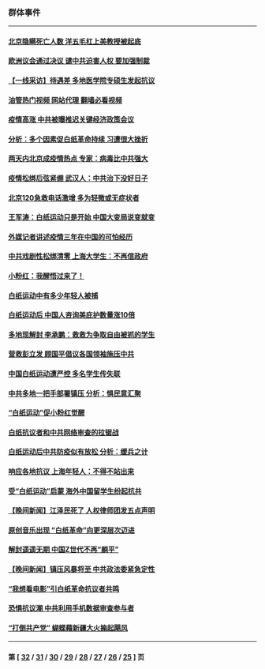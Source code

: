 ### 群体事件
---
#### [北京隐瞒死亡人数 洋五毛杠上美教授被起底](../../pages/ncid279/n13886904.md?12221645) 
#### [欧洲议会通过决议 谴中共迫害人权 要加强制裁](../../pages/ncid279/n13885670.md?12221645) 
#### [【一线采访】待遇差 多地医学院专硕生发起抗议](../../pages/ncid279/n13883914.md?12221645) 
#### [油管热门视频 网站代理 翻墙必看视频](http://138.2.39.72:81/youtube.html?epic-marker?12221645)
#### [疫情高涨 中共被曝推迟关键经济政策会议](../../pages/ncid279/n13884170.md?12221645) 
#### [分析：多个因素促白纸革命持续 习遭很大挫折](../../pages/ncid279/n13872455.md?12221645) 
#### [两天内北京成疫情热点 专家：病毒比中共强大](../../pages/ncid279/n13883440.md?12221645) 
#### [疫情松绑后弦紧绷 武汉人：中共治下没好日子](../../pages/ncid279/n13882348.md?12221645) 
#### [北京120急救电话激增 多为轻微或无症状者](../../pages/ncid279/n13882340.md?12221645) 
#### [王军涛：白纸运动只是开始 中国大变局说变就变](../../pages/ncid279/n13882183.md?12221645) 
#### [外媒记者讲述疫情三年在中国的可怕经历](../../pages/ncid279/n13881853.md?12221645) 
#### [中共戏剧性松绑清零 上海大学生：不再信政府](../../pages/ncid279/n13880836.md?12221645) 
#### [小粉红：我醒悟过来了！](../../pages/ncid279/n13881756.md?12221645) 
#### [白纸运动中有多少年轻人被捕](../../pages/ncid279/n13881065.md?12221645) 
#### [白纸运动后 中国人咨询美庇护数量涨10倍](../../pages/ncid279/n13881172.md?12221645) 
#### [多地现解封 李承鹏：救救为争取自由被抓的学生](../../pages/ncid279/n13876918.md?12221645) 
#### [营救彭立发 顾国平倡议各国领袖施压中共](../../pages/ncid279/n13878701.md?12221645) 
#### [中国白纸运动遭严控 多名学生传失联](../../pages/ncid279/n13878652.md?12221645) 
#### [中共多地一把手部署镇压 分析：惧民意汇聚](../../pages/ncid279/n13878085.md?12221645) 
#### [“白纸运动”促小粉红觉醒](../../pages/ncid279/n13877842.md?12221645) 
#### [白纸抗议者和中共网络审查的拉锯战](../../pages/ncid279/n13877688.md?12221645) 
#### [白纸运动后中共防疫似有放松 分析：缓兵之计](../../pages/ncid279/n13877425.md?12221645) 
#### [响应各地抗议 上海年轻人：不得不站出来](../../pages/ncid279/n13876261.md?12221645) 
#### [受“白纸运动”启蒙 海外中国留学生纷起抗共](../../pages/ncid279/n13876919.md?12221645) 
#### [【晚间新闻】江泽民死了 人权律师团发五点声明](../../pages/ncid279/n13876603.md?12221645) 
#### [原创音乐出现 “白纸革命”向更深层次迈进](../../pages/ncid279/n13876509.md?12221645) 
#### [解封遥遥无期 中国Z世代不再“躺平”](../../pages/ncid279/n13876294.md?12221645) 
#### [【晚间新闻】镇压风暴将至 中共政法委紧急定性](../../pages/ncid279/n13875432.md?12221645) 
#### [“我想看电影”引白纸革命抗议者共鸣](../../pages/ncid279/n13875742.md?12221645) 
#### [恐惧抗议潮 中共利用手机数据审查参与者](../../pages/ncid279/n13875552.md?12221645) 
#### [“打倒共产党” 蝴蝶藉新疆大火搧起飓风](../../pages/ncid279/n13875241.md?12221645) 

---
#### 第 [ [32](./32.md?12221645) / [31](./31.md?12221645) / [30](./30.md?12221645) / [29](./29.md?12221645) / [28](./28.md?12221645) / [27](./27.md?12221645) / [26](./26.md?12221645) / [25](./25.md?12221645) ] 页
